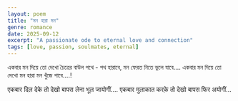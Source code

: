 ```yaml
---
layout: poem
title: "মন হারা মন"
genre: romance
date: 2025-09-12
excerpt: "A passionate ode to eternal love and connection"
tags: [love, passion, soulmates, eternal]
---
```


একবার মন দিয়ে তো দেখো 
চৈত্রের বাউল পথে - পথ হারাবে,
মন ফেরত নিতে ভুলে যাবে....
একবার মন দিয়ে তো দেখো
মন হারা মন খুঁজে পাবে....!

एकबार दिल देके तो देखो 
बापस लेना भूल जायोगीं....
एकबार मुलाकात करक़े तो देखो 
बापस फिर अयोगीं...
